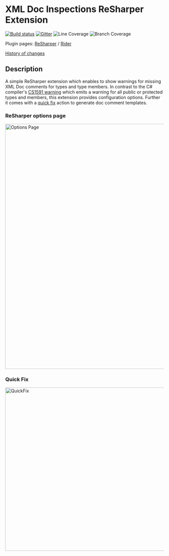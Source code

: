 # XML Doc Inspections ReSharper Extension

[![Build status](https://github.com/ulrichb/XmlDocInspections/actions/workflows/build.yml/badge.svg)](https://github.com/ulrichb/XmlDocInspections/actions/workflows/build.yml)
[![Gitter](https://badges.gitter.im/Join%20Chat.svg)](https://gitter.im/ulrichb/XmlDocInspections?utm_source=badge&utm_medium=badge&utm_campaign=pr-badge)
<img src="https://dl.dropbox.com/s/8p9d03ycoy4nf06/master-linecoverage.svg" alt="Line Coverage" title="Line Coverage">
<img src="https://dl.dropbox.com/s/ywhaxs30rto3ezm/master-branchcoverage.svg" alt="Branch Coverage" title="Branch Coverage">

Plugin pages: [ReSharper](https://plugins.jetbrains.com/plugin/11648-xml-doc-inspections) / [Rider](https://plugins.jetbrains.com/plugin/10151-xml-doc-inspections)

[History of changes](History.md)

## Description

A simple ReSharper extension which enables to show warnings for missing XML Doc comments for types and type members. In contrast to the C# compiler's [CS1591 warning](https://msdn.microsoft.com/en-us/library/zk18c1w9.aspx) which emits a warning for all public or protected types and members, this extension provides configuration options. Further it comes with a [quick fix](#quick-fix) action to generate doc comment templates.

### ReSharper options page

<img src="/Doc/OptionsPage.png" alt="Options Page" width="780" />

### Quick Fix

<img src="/Doc/QuickFix.gif" alt="QuickFix" width="520" />
